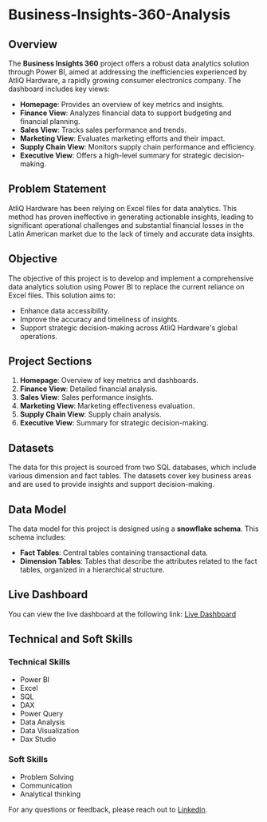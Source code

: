 # Business-Insights-360-Analysis

## Overview
The **Business Insights 360** project offers a robust data analytics solution through Power BI, aimed at addressing the inefficiencies experienced by AtliQ Hardware, a rapidly growing consumer electronics company. The dashboard includes key views:
- **Homepage**: Provides an overview of key metrics and insights.
- **Finance View**: Analyzes financial data to support budgeting and financial planning.
- **Sales View**: Tracks sales performance and trends.
- **Marketing View**: Evaluates marketing efforts and their impact.
- **Supply Chain View**: Monitors supply chain performance and efficiency.
- **Executive View**: Offers a high-level summary for strategic decision-making.
## Problem Statement
AtliQ Hardware has been relying on Excel files for data analytics. This method has proven ineffective in generating actionable insights, leading to significant operational challenges and substantial financial losses in the Latin American market due to the lack of timely and accurate data insights.
## Objective
The objective of this project is to develop and implement a comprehensive data analytics solution using Power BI to replace the current reliance on Excel files. This solution aims to:
- Enhance data accessibility.
- Improve the accuracy and timeliness of insights.
- Support strategic decision-making across AtliQ Hardware's global operations.
## Project Sections
1. **Homepage**: Overview of key metrics and dashboards.
2. **Finance View**: Detailed financial analysis.
3. **Sales View**: Sales performance insights.
4. **Marketing View**: Marketing effectiveness evaluation.
5. **Supply Chain View**: Supply chain analysis.
6. **Executive View**: Summary for strategic decision-making.
## Datasets
The data for this project is sourced from two SQL databases, which include various dimension and fact tables. The datasets cover key business areas and are used to provide insights and support decision-making.
## Data Model
The data model for this project is designed using a **snowflake schema**. This schema includes:
- **Fact Tables**: Central tables containing transactional data.
- **Dimension Tables**: Tables that describe the attributes related to the fact tables, organized in a hierarchical structure.

## Live Dashboard
You can view the live dashboard at the following link: [Live Dashboard](https://lnkd.in/gPRMvFne)
## Technical and Soft Skills
### Technical Skills
- Power BI
- Excel
- SQL
- DAX
- Power Query
- Data Analysis
- Data Visualization
- Dax Studio
### Soft Skills
- Problem Solving
- Communication
- Analytical thinking

For any questions or feedback, please reach out to [Linkedin](https://www.linkedin.com/in/shafana-09579328b/).
